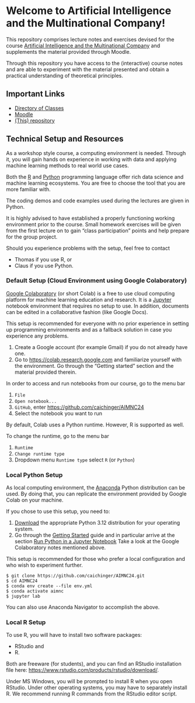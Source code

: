 # Welcome to Artificial Intelligence and the Multinational Company!

This repository comprises lecture notes and exercises
devised for the course [Artificial Intelligence and the Multinational Company](https://moodle.univie.ac.at/course/view.php?id=436559)
and supplements the material provided through Moodle.

Through this repository you have access to the (interactive) course 
notes and are able to experiment with the material presented and 
obtain a practical understanding of theoretical principles.


## Important Links

- [Directory of Classes](https://ufind.univie.ac.at/de/course.html?lv=040171&semester=2024W)
- [Moodle](https://moodle.univie.ac.at/course/view.php?id=436559)
- [(This) repository](https://github.com/caichinger/AIMNC24)


## Technical Setup and Resources

As a workshop style course, a computing environment is needed.
Through it, you will gain hands on experience in working with data and
applying machine learning methods to real world use cases.

Both the [R](https://www.r-project.org/) and [Python](https://www.python.org/) 
programming language offer rich data science and machine learning ecosystems.
You are free to choose the tool that you are more familiar with.

The coding demos and code examples used during the lectures are given in Python.

It is highly advised to have established a properly functioning working
environment prior to the course. Small homework exercises will be given from 
the first lecture on to gain “class participation” points and help prepare for 
the group project.

Should you experience problems with the setup, feel free to contact
* Thomas if you use R, or
* Claus if you use Python.


### Default Setup (Cloud Environment using Google Colaboratory)

[Google Colaboratory](https://colab.research.google.com/) (or short Colab) is a free to use
cloud computing platform for machine learning education and research.
It is a [Jupyter](https://jupyter.org/) notebook environment that requires
no setup to use. In addition, documents can be edited in a collaborative
fashion (like Google Docs).

This setup is recommended for everyone with no prior experience
in setting up programming environments and as a fallback solution
in case you experience any problems.

1. Create a Google account (for example Gmail) if you do not already have one.
1. Go to https://colab.research.google.com and familiarize yourself
   with the environment.
   Go through the “Getting started” section and the material provided therein.

In order to access and run notebooks from our course, go to the menu bar
  1. `File`
  1. `Open notebook...`
  1. `GitHub`, enter https://github.com/caichinger/AIMNC24
  1. Select the notebook you want to run

By default, Colab uses a Python runtime. However, R is supported as well.

To change the runtime, go to the menu bar
1. `Runtime`
1. `Change runtime type`
1. Dropdown menu `Runtime type` select `R` (or `Python`)


### Local Python Setup

As local computing environment, the [Anaconda](https://www.anaconda.com/)
Python distribution can be used. By doing that, you can replicate the 
environment provided by Google Colab on your machine.

If you chose to use this setup, you need to:

1. [Download](https://www.anaconda.com/distribution/#download-section) the appropriate Python 3.12 distribution for your operating system.
2. Go through the [Getting Started](https://docs.anaconda.com/anaconda/user-guide/getting-started/) guide and in particular arrive at the section [Run Python in a Jupyter Notebook](https://docs.anaconda.com/anaconda/user-guide/getting-started/#run-python-in-a-jupyter-notebook)
Take a look at the Google Colaboratory notes mentioned above.

This setup is recommended for those who prefer a local configuration and who wish to experiment further.

```console
$ git clone https://github.com/caichinger/AIMNC24.git
$ cd AIMNC24
$ conda env create --file env.yml
$ conda activate aimnc
$ jupyter lab
```

You can also use Anaconda Navigator to accomplish the above.


### Local R Setup

To use R, you will have to install two software packages:
* RStudio and 
* R. 

Both are freeware (for
students), and you can find an RStudio installation file here:
https://www.rstudio.com/products/rstudio/download/. 

Under MS Windows, you will be
prompted to install R when you open RStudio. Under other operating systems, 
you may have to separately install R. We recommend running R commands from 
the RStudio editor script.
